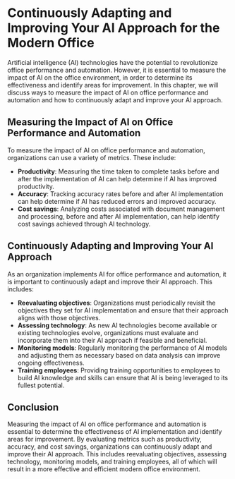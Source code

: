 Continuously Adapting and Improving Your AI Approach for the Modern Office
===============================================================================================================================================

Artificial intelligence (AI) technologies have the potential to revolutionize office performance and automation. However, it is essential to measure the impact of AI on the office environment, in order to determine its effectiveness and identify areas for improvement. In this chapter, we will discuss ways to measure the impact of AI on office performance and automation and how to continuously adapt and improve your AI approach.

Measuring the Impact of AI on Office Performance and Automation
---------------------------------------------------------------

To measure the impact of AI on office performance and automation, organizations can use a variety of metrics. These include:

* **Productivity**: Measuring the time taken to complete tasks before and after the implementation of AI can help determine if AI has improved productivity.
* **Accuracy**: Tracking accuracy rates before and after AI implementation can help determine if AI has reduced errors and improved accuracy.
* **Cost savings**: Analyzing costs associated with document management and processing, before and after AI implementation, can help identify cost savings achieved through AI technology.

Continuously Adapting and Improving Your AI Approach
----------------------------------------------------

As an organization implements AI for office performance and automation, it is important to continuously adapt and improve their AI approach. This includes:

* **Reevaluating objectives**: Organizations must periodically revisit the objectives they set for AI implementation and ensure that their approach aligns with those objectives.
* **Assessing technology**: As new AI technologies become available or existing technologies evolve, organizations must evaluate and incorporate them into their AI approach if feasible and beneficial.
* **Monitoring models**: Regularly monitoring the performance of AI models and adjusting them as necessary based on data analysis can improve ongoing effectiveness.
* **Training employees**: Providing training opportunities to employees to build AI knowledge and skills can ensure that AI is being leveraged to its fullest potential.

Conclusion
----------

Measuring the impact of AI on office performance and automation is essential to determine the effectiveness of AI implementation and identify areas for improvement. By evaluating metrics such as productivity, accuracy, and cost savings, organizations can continuously adapt and improve their AI approach. This includes reevaluating objectives, assessing technology, monitoring models, and training employees, all of which will result in a more effective and efficient modern office environment.
